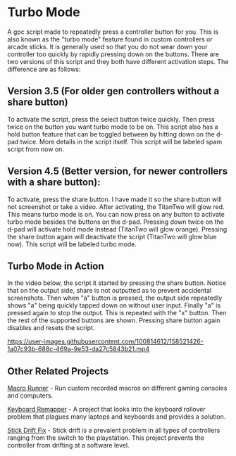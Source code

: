# Turbo Mode
A gpc script made to repeatedly press a controller button for you. This is also known as the "turbo mode" feature found in custom controllers or arcade sticks. It is generally used so that you do not wear down your controller too quickly by rapidly pressing down on the buttons. There are two versions of this script and they both have different activation steps. The difference are as follows:

**Version 3.5 (For older gen controllers without a share button)**
----------------------------------------------------------------------------------------------------------------------------
To activate the script, press the select button twice quickly. Then press twice on the button you want turbo mode to be on. This 
script also has a hold button feature that can be toggled between by hitting down on the d-pad twice. More details in the script itself. This script will be labeled spam script from now on.

**Version 4.5 (Better version, for newer controllers with a share button):**
----------------------------------------------------------------------------------------------------------------------------
To activate, press the share button. I have made it so the share button will not screenshot or take a video. After activating, the TitanTwo will glow red. This means turbo mode is on. You can now press on any button to activate turbo mode besides the buttons on the d-pad. Pressing down twice on the d-pad will activate hold mode instead (TitanTwo will glow orange). Pressing the share button again will deactivate the script (TitanTwo will glow blue now). This script will be labeled turbo mode.

**Turbo Mode in Action**
----------------------------------------------------------------------------------------------------------------------------
In the video below, the script it started by pressing the share button. Notice that on the output side, share is not outputted as to prevent accidental screenshots. Then when "a" button is pressed, the output side repeatedly shows "a" being quickly tapped down on without user input. Finally "a" is pressed again to stop the output. This is repeated with the "x" button. Then the rest of the supported buttons are shown. Pressing share button again disables and resets the script.

https://user-images.githubusercontent.com/100814612/158521426-1a07c93b-688c-469a-9e53-da27c5843b21.mp4

**Other Related Projects**
----------------------------------------------------------------------------------------------------------------------------
[Macro Runner](https://github.com/Kttra/MacroRunner) - Run custom recorded macros on different gaming consoles and computers.

[Keyboard Remapper](https://github.com/Kttra/PPD-Keyboard-Remapper) - A project that looks into the keyboard rollover problem that plagues many laptops and keyboards and provides a solution.

[Stick Drift Fix](https://github.com/Kttra/Stick-Drift-Fix) - Stick drift is a prevalent problem in all types of controllers ranging from the switch to the playstation. This project prevents the controller from drifting at a software level.

